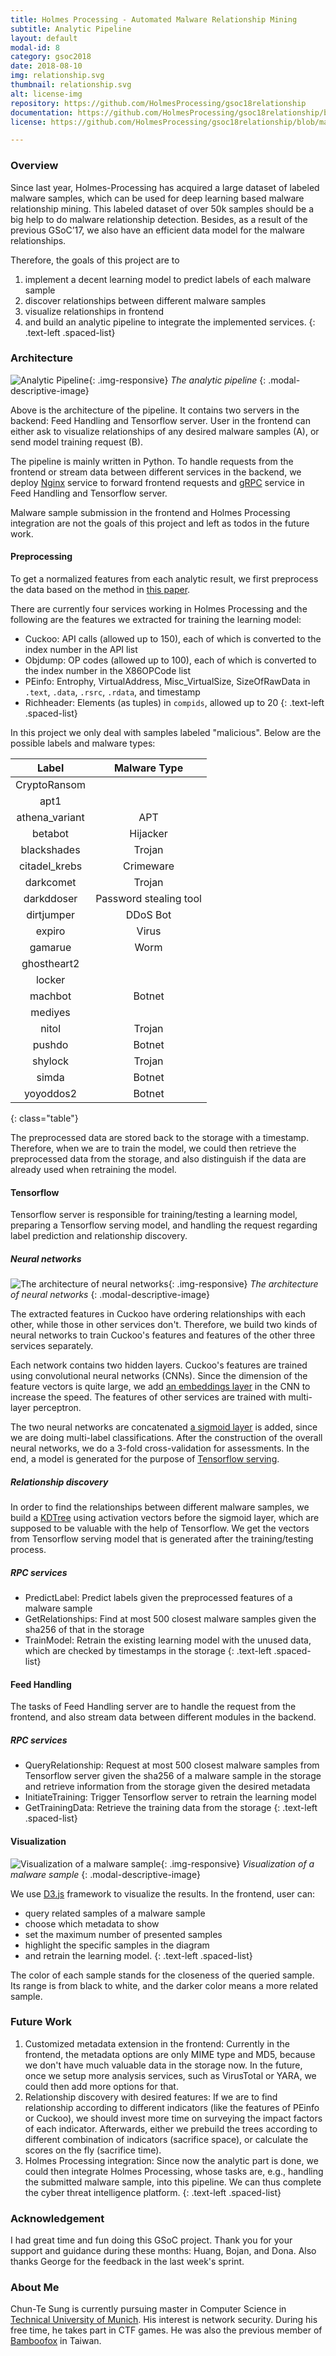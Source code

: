 ```yaml
---
title: Holmes Processing - Automated Malware Relationship Mining
subtitle: Analytic Pipeline
layout: default
modal-id: 8
category: gsoc2018
date: 2018-08-10
img: relationship.svg
thumbnail: relationship.svg
alt: license-img
repository: https://github.com/HolmesProcessing/gsoc18relationship
documentation: https://github.com/HolmesProcessing/gsoc18relationship/blob/master/README.md
license: https://github.com/HolmesProcessing/gsoc18relationship/blob/master/LICENSE

---
```


### Overview

Since last year, Holmes-Processing has acquired a large dataset of labeled malware samples, which can be used for deep learning based malware relationship mining. This labeled dataset of over 50k samples should be a big help to do malware relationship detection. Besides, as a result of the previous GSoC’17, we also have an efficient data model for the malware relationships.

Therefore, the goals of this project are to

1. implement a decent learning model to predict labels of each malware sample
2. discover relationships between different malware samples
3. visualize relationships in frontend
4. and build an analytic pipeline to integrate the implemented services.
{: .text-left .spaced-list}

### Architecture

![Analytic Pipeline](img/ctsung/architecture.png){: .img-responsive}
*The analytic pipeline*
{: .modal-descriptive-image}

Above is the architecture of the pipeline. It contains two servers in the backend: Feed Handling and Tensorflow server. User in the frontend can either ask to visualize relationships of any desired malware samples (A), or send model training request (B).

The pipeline is mainly written in Python. To handle requests from the frontend or stream data between different services in the backend, we deploy [Nginx](https://nginx.org/) service to forward frontend requests and [gRPC](https://grpc.io/) service in Feed Handling and Tensorflow server.

Malware sample submission in the frontend and Holmes Processing integration are not the goals of this project and left as todos in the future work.

#### Preprocessing

To get a normalized features from each analytic result, we first preprocess the data based on the method in [this paper](https://www.semanticscholar.org/paper/Empowering-convolutional-networks-for-malware-and-Kolosnjaji-Eraisha/a23e515361605d86ca75a0c9330cb6bd257987ff).

There are currently four services working in Holmes Processing and the following are the features we extracted for training the learning model:

- Cuckoo: API calls (allowed up to 150), each of which is converted to the index number in the API list
- Objdump: OP codes (allowed up to 100), each of which is converted to the index number in the X86OPCode list
- PEinfo: Entrophy, VirtualAddress, Misc_VirtualSize, SizeOfRawData in `.text`, `.data`, `.rsrc`, `.rdata`, and timestamp
- Richheader: Elements (as tuples) in `compids`, allowed up to 20
{: .text-left .spaced-list}

In this project we only deal with samples labeled "malicious". Below are the possible labels and malware types:

|Label|Malware Type|
|:-:|:-:|
|CryptoRansom||
|apt1||
|athena_variant|APT|
|betabot|Hijacker|
|blackshades|Trojan|
|citadel_krebs|Crimeware|
|darkcomet|Trojan|
|darkddoser|Password stealing tool|
|dirtjumper|DDoS Bot|
|expiro|Virus|
|gamarue|Worm|
|ghostheart2||
|locker||
|machbot|Botnet|
|mediyes||
|nitol|Trojan|
|pushdo|Botnet|
|shylock|Trojan|
|simda|Botnet|
|yoyoddos2|Botnet|
{: class="table"}

The preprocessed data are stored back to the storage with a timestamp. Therefore, when we are to train the model, we could then retrieve the preprocessed data from the storage, and also distinguish if the data are already used when retraining the model.

#### Tensorflow

Tensorflow server is responsible for training/testing a learning model, preparing a Tensorflow serving model, and handling the request regarding label prediction and relationship discovery.

##### Neural networks

![The architecture of neural networks](img/ctsung/NN.png){: .img-responsive}
*The architecture of neural networks*
{: .modal-descriptive-image}

The extracted features in Cuckoo have ordering relationships with each other, while those in other services don't. Therefore, we build two kinds of neural networks to train Cuckoo's features and features of the other three services separately.

Each network contains two hidden layers. Cuckoo's features are trained using convolutional neural networks (CNNs). Since the dimension of the feature vectors is quite large, we add [an embeddings layer](https://www.tensorflow.org/guide/embedding) in the CNN to increase the speed. The features of other services are trained with multi-layer perceptron.

The two neural networks are concatenated [a sigmoid layer](https://www.tensorflow.org/api_docs/python/tf/sigmoid) is added, since we are doing multi-label classifications. After the construction of the overall neural networks, we do a 3-fold cross-validation for assessments. In the end, a model is generated for the purpose of [Tensorflow serving](https://www.tensorflow.org/serving/).

##### Relationship discovery

In order to find the relationships between different malware samples, we build a [KDTree](http://scikit-learn.org/stable/modules/generated/sklearn.neighbors.KDTree.html) using activation vectors before the sigmoid layer, which are supposed to be valuable with the help of Tensorflow. We get the vectors from Tensorflow serving model that is generated after the training/testing process.

##### RPC services

- PredictLabel: Predict labels given the preprocessed features of a malware sample
- GetRelationships: Find at most 500 closest malware samples given the sha256 of that in the storage
- TrainModel: Retrain the existing learning model with the unused data, which are checked by timestamps in the storage
{: .text-left .spaced-list}

#### Feed Handling

The tasks of Feed Handling server are to handle the request from the frontend, and also stream data between different modules in the backend.

##### RPC services

- QueryRelationship: Request at most 500 closest malware samples from Tensorflow server given the sha256 of a malware sample in the storage and retrieve information from the storage given the desired metadata
- InitiateTraining: Trigger Tensorflow server to retrain the learning model
- GetTrainingData: Retrieve the training data from the storage
{: .text-left .spaced-list}

#### Visualization

![Visualization of a malware sample](img/ctsung/visualization.png){: .img-responsive}
*Visualization of a malware sample*
{: .modal-descriptive-image}

We use [D3.js](https://d3js.org/) framework to visualize the results. In the frontend, user can: 

- query related samples of a malware sample
- choose which metadata to show
- set the maximum number of presented samples
- highlight the specific samples in the diagram
- and retrain the learning model.
{: .text-left .spaced-list}

The color of each sample stands for the closeness of the queried sample. Its range is from black to white, and the darker color means a more related sample.

### Future Work

1. Customized metadata extension in the frontend: Currently in the frontend, the metadata options are only MIME type and MD5, because we don't have much valuable data in the storage now. In the future, once we setup more analysis services, such as VirusTotal or YARA, we could then add more options for that.
2. Relationship discovery with desired features: If we are to find relationship according to different indicators (like the features of PEinfo or Cuckoo), we should invest more time on surveying the impact factors of each indicator. Afterwards, either we prebuild the trees according to different combination of indicators (sacrifice space), or calculate the scores on the fly (sacrifice time).
3. Holmes Processing integration: Since now the analytic part is done, we could then integrate Holmes Processing, whose tasks are, e.g., handling the submitted malware sample, into this pipeline. We can thus complete the cyber threat intelligence platform.
{: .text-left .spaced-list}

### Acknowledgement

I had great time and fun doing this GSoC project. Thank you for your support and guidance during these months: Huang, Bojan, and Dona. Also thanks George for the feedback in the last week's sprint.

### About Me

Chun-Te Sung is currently pursuing master in Computer Science in [Technical University of Munich](https://www.tum.de/). His interest is network security. During his free time, he takes part in CTF games. He was also the previous member of [Bamboofox](https://ctftime.org/team/9871) in Taiwan.
